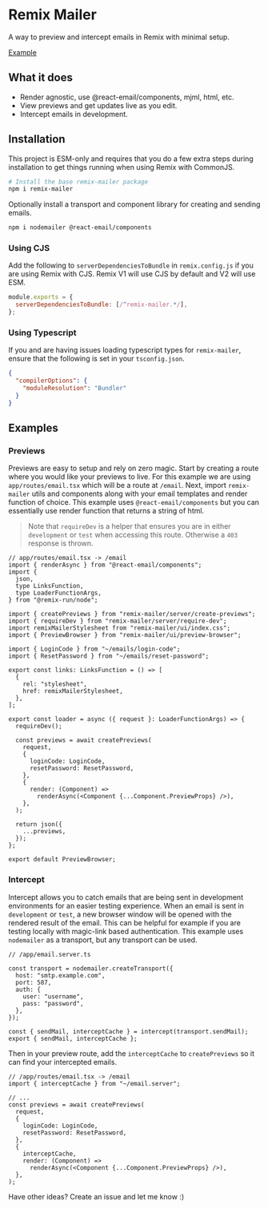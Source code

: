 # Remix Mailer

A way to preview and intercept emails in Remix with minimal setup.

[Example](https://remix-mailer.gregermendle.com/email)

## What it does

- Render agnostic, use @react-email/components, mjml, html, etc.
- View previews and get updates live as you edit.
- Intercept emails in development.

## Installation

This project is ESM-only and requires that you do a few extra steps during installation to get things running when using Remix with CommonJS.

```bash
# Install the base remix-mailer package
npm i remix-mailer
```

Optionally install a transport and component library for creating and sending emails.

```bash
npm i nodemailer @react-email/components
```

### Using CJS

Add the following to `serverDependenciesToBundle` in `remix.config.js` if you are using Remix with CJS. Remix V1 will use CJS by default and V2 will use ESM.

```js
module.exports = {
  serverDependenciesToBundle: [/^remix-mailer.*/],
};
```

### Using Typescript

If you and are having issues loading typescript types for `remix-mailer`, ensure that the following is set in your `tsconfig.json`.

```json
{
  "compilerOptions": {
    "moduleResolution": "Bundler"
  }
}
```

## Examples

### Previews

Previews are easy to setup and rely on zero magic. Start by creating a route where you would like your previews to live. For this example we are using `app/routes/email.tsx` which will be a route at `/email`. Next, import `remix-mailer` utils and components along with your email templates and render function of choice. This example uses `@react-email/components` but you can essentially use render function that returns a string of html.

> Note that `requireDev` is a helper that ensures you are in either `development` or `test` when accessing this route. Otherwise a `403` response is thrown.

```tsx
// app/routes/email.tsx -> /email
import { renderAsync } from "@react-email/components";
import {
  json,
  type LinksFunction,
  type LoaderFunctionArgs,
} from "@remix-run/node";

import { createPreviews } from "remix-mailer/server/create-previews";
import { requireDev } from "remix-mailer/server/require-dev";
import remixMailerStylesheet from "remix-mailer/ui/index.css";
import { PreviewBrowser } from "remix-mailer/ui/preview-browser";

import { LoginCode } from "~/emails/login-code";
import { ResetPassword } from "~/emails/reset-password";

export const links: LinksFunction = () => [
  {
    rel: "stylesheet",
    href: remixMailerStylesheet,
  },
];

export const loader = async ({ request }: LoaderFunctionArgs) => {
  requireDev();

  const previews = await createPreviews(
    request,
    {
      loginCode: LoginCode,
      resetPassword: ResetPassword,
    },
    {
      render: (Component) =>
        renderAsync(<Component {...Component.PreviewProps} />),
    },
  );

  return json({
    ...previews,
  });
};

export default PreviewBrowser;
```

### Intercept

Intercept allows you to catch emails that are being sent in development environments for an easier testing experience. When an email is sent in `development` or `test`, a new browser window will be opened with the rendered result of the email. This can be helpful for example if you are testing locally with magic-link based authentication. This example uses `nodemailer` as a transport, but any transport can be used.

```tsx
// /app/email.server.ts

const transport = nodemailer.createTransport({
  host: "smtp.example.com",
  port: 587,
  auth: {
    user: "username",
    pass: "password",
  },
});

const { sendMail, interceptCache } = intercept(transport.sendMail);
export { sendMail, interceptCache };
```

Then in your preview route, add the `interceptCache` to `createPreviews` so it can find your intercepted emails.

```tsx
// /app/routes/email.tsx -> /email
import { interceptCache } from "~/email.server";

// ...
const previews = await createPreviews(
  request,
  {
    loginCode: LoginCode,
    resetPassword: ResetPassword,
  },
  {
    interceptCache,
    render: (Component) =>
      renderAsync(<Component {...Component.PreviewProps} />),
  },
);
```

Have other ideas? Create an issue and let me know :)
